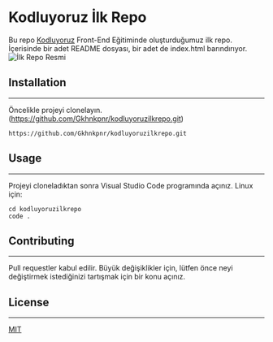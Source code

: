 # Kodluyoruz İlk Repo
Bu repo [Kodluyoruz](https://www.kodluyoruz.org) Front-End Eğitiminde oluşturduğumuz ilk repo. İçerisinde bir adet README dosyası, bir adet de index.html barındırıyor.
![İlk Repo Resmi](https://www.hizliresim.com/8ufz1cw)

## Installation
***
Öncelikle projeyi clonelayın. (https://github.com/Gkhnkpnr/kodluyoruzilkrepo.git)

```
https://github.com/Gkhnkpnr/kodluyoruzilkrepo.git
```
## Usage
***
Projeyi cloneladıktan sonra Visual Studio Code programında açınız.
Linux için:
```
cd kodluyoruzilkrepo
code .
```

## Contributing
***
Pull requestler kabul edilir. Büyük değişiklikler için, lütfen önce neyi değiştirmek istediğinizi tartışmak için bir konu açınız.

## License
***
[MIT](https://choosealicense.com/licenses/mit/)

